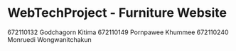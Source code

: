 # WebTechProject - Furniture Website
672110132 Godchagorn Kitima
672110149 Pornpawee Khummee
672110240 Monruedi Wongwanitchakun